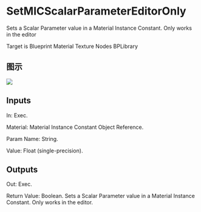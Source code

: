 # SetMICScalarParameterEditorOnly

Sets a Scalar Parameter value in a Material Instance Constant. Only works in the editor

Target is Blueprint Material Texture Nodes BPLibrary

## 图示

![]($-20221218-20393612.png)

## Inputs

In: Exec.

Material: Material Instance Constant Object Reference.

Param Name: String.

Value: Float (single-precision).  

## Outputs

Out: Exec.

Return Value: Boolean. Sets a Scalar Parameter value in a Material Instance Constant. Only works in the editor.

